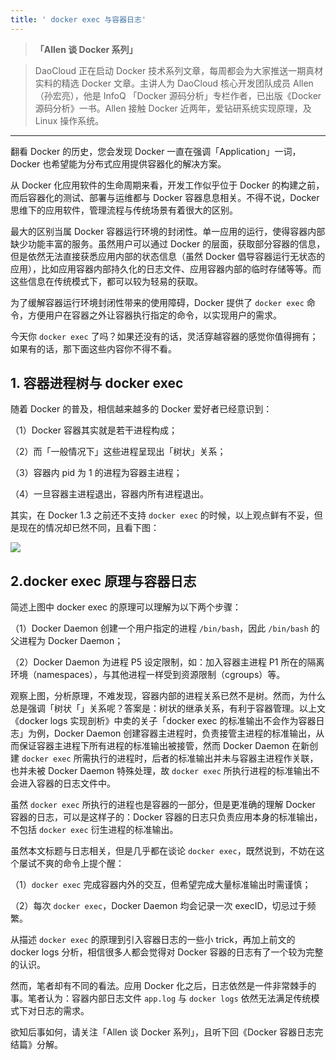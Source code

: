 ```yaml
---
title: ' docker exec 与容器日志'
---
```


<!-- reviewed by fiona -->

>**「Allen 谈 Docker 系列」**

>DaoCloud 正在启动 Docker 技术系列文章，每周都会为大家推送一期真材实料的精选 Docker 文章。主讲人为 DaoCloud 核心开发团队成员 Allen（孙宏亮），他是 InfoQ 「Docker 源码分析」专栏作者，已出版《Docker 源码分析》一书。Allen 接触 Docker 近两年，爱钻研系统实现原理，及 Linux 操作系统。

---

翻看 Docker 的历史，您会发现 Docker 一直在强调「Application」一词，Docker 也希望能为分布式应用提供容器化的解决方案。

从 Docker 化应用软件的生命周期来看，开发工作似乎位于 Docker 的构建之前，而后容器化的测试、部署与运维都与 Docker 容器息息相关。不得不说，Docker 思维下的应用软件，管理流程与传统场景有着很大的区别。

最大的区别当属 Docker 容器运行环境的封闭性。单一应用的运行，使得容器内部缺少功能丰富的服务。虽然用户可以通过 Docker 的层面，获取部分容器的信息，但是依然无法直接获悉应用内部的状态信息（虽然 Docker 倡导容器运行无状态的应用），比如应用容器内部持久化的日志文件、应用容器内部的临时存储等等。而这些信息在传统模式下，都可以较为轻易的获取。

为了缓解容器运行环境封闭性带来的使用障碍，Docker 提供了 `docker exec` 命令，方便用户在容器之外让容器执行指定的命令，以实现用户的需求。

今天你 `docker exec` 了吗？如果还没有的话，灵活穿越容器的感觉你值得拥有；如果有的话，那下面这些内容你不得不看。

## 1. 容器进程树与 docker exec

随着 Docker 的普及，相信越来越多的 Docker 爱好者已经意识到：

（1）Docker 容器其实就是若干进程构成；

（2）而「一般情况下」这些进程呈现出「树状」关系；

（3）容器内 pid 为 1 的进程为容器主进程；

（4）一旦容器主进程退出，容器内所有进程退出。

其实，在 Docker 1.3 之前还不支持 `docker exec` 的时候，以上观点鲜有不妥，但是现在的情况却已然不同，且看下图：

![](http://7xi8kv.com5.z0.glb.qiniucdn.com/docker_exec-2.png)

## 2.docker exec 原理与容器日志

简述上图中 docker exec 的原理可以理解为以下两个步骤：

（1）Docker Daemon 创建一个用户指定的进程 `/bin/bash`，因此 `/bin/bash` 的父进程为 Docker Daemon；

（2）Docker Daemon 为进程 P5 设定限制，如：加入容器主进程 P1 所在的隔离环境（namespaces），与其他进程一样受到资源限制（cgroups）等。

观察上图，分析原理，不难发现，容器内部的进程关系已然不是树。然而，为什么总是强调「树状「」关系呢？答案是：树状的继承关系，有利于容器管理。以上文《docker logs 实现剖析》中卖的关子「docker exec 的标准输出不会作为容器日志」为例，Docker Daemon 创建容器主进程时，负责接管主进程的标准输出，从而保证容器主进程下所有进程的标准输出被接管，然而 Docker Daemon 在新创建 `docker exec` 所需执行的进程时，后者的标准输出并未与容器主进程作关联，也并未被 Docker Daemon 特殊处理，故 `docker exec` 所执行进程的标准输出不会进入容器的日志文件中。

虽然 `docker exec` 所执行的进程也是容器的一部分，但是更准确的理解 Docker 容器的日志，可以是这样子的：Docker 容器的日志只负责应用本身的标准输出，不包括 `docker exec` 衍生进程的标准输出。

虽然本文标题与日志相关，但是几乎都在谈论 `docker exec`，既然说到，不妨在这个屡试不爽的命令上提个醒：

（1）`docker exec` 完成容器内外的交互，但希望完成大量标准输出时需谨慎；

（2）每次 `docker exec`，Docker Daemon 均会记录一次 execID，切忌过于频繁。


从描述 `docker exec` 的原理到引入容器日志的一些小 trick，再加上前文的 docker logs 分析，相信很多人都会觉得对 Docker 容器的日志有了一个较为完整的认识。

然而，笔者却有不同的看法。应用 Docker 化之后，日志依然是一件非常棘手的事。笔者认为：容器内部日志文件 `app.log` 与 `docker logs` 依然无法满足传统模式下对日志的需求。

欲知后事如何，请关注「Allen 谈 Docker 系列」，且听下回《Docker 容器日志完结篇》分解。